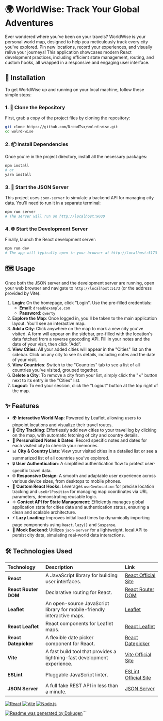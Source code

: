 # 🌍 **WorldWise**: Track Your Global Adventures

Ever wondered where you've been on your travels? WorldWise is your personal world map, designed to help you meticulously track every city you've explored. Pin new locations, record your experiences, and visually relive your journeys! This application showcases modern React development practices, including efficient state management, routing, and custom hooks, all wrapped in a responsive and engaging user interface.

## 🚀 Installation

To get WorldWise up and running on your local machine, follow these simple steps:

### 1. 📂 Clone the Repository

First, grab a copy of the project files by cloning the repository:

```bash
git clone https://github.com/DreadTsx/wolrd-wise.git
cd wolrd-wise
```

### 2. 📦 Install Dependencies

Once you're in the project directory, install all the necessary packages:

```bash
npm install
# or
yarn install
```

### 3. 💾 Start the JSON Server

This project uses `json-server` to simulate a backend API for managing city data. You'll need to run it in a separate terminal:

```bash
npm run server
# The server will run on http://localhost:9000
```

### 4. 🌐 Start the Development Server

Finally, launch the React development server:

```bash
npm run dev
# The app will typically open in your browser at http://localhost:5173 (or similar)
```

## 🗺️ Usage

Once both the JSON server and the development server are running, open your web browser and navigate to `http://localhost:5173` (or the address provided by Vite).

1.  **Login**: On the homepage, click "Login". Use the pre-filled credentials:
    - **Email**: `dread@example.com`
    - **Password**: `qwerty`
2.  **Explore the Map**: Once logged in, you'll be taken to the main application layout. You'll see an interactive map.
3.  **Add a City**: Click anywhere on the map to mark a new city you've visited. A form will appear on the sidebar, pre-filled with the location's data fetched from a reverse geocoding API. Fill in your notes and the date of your visit, then click "Add".
4.  **View Cities**: All your added cities will appear in the "Cities" list on the sidebar. Click on any city to see its details, including notes and the date of your visit.
5.  **View Countries**: Switch to the "Countries" tab to see a list of all countries you've visited, grouped together.
6.  **Delete a City**: To remove a city from your list, simply click the "×" button next to its entry in the "Cities" list.
7.  **Logout**: To end your session, click the "Logout" button at the top right of the map.

## ✨ Features

- 🌍 **Interactive World Map**: Powered by Leaflet, allowing users to pinpoint locations and visualize their travel routes.
- 📍 **City Tracking**: Effortlessly add new cities to your travel log by clicking on the map, with automatic fetching of city and country details.
- 📝 **Personalized Notes & Dates**: Record specific notes and dates for each visited city to cherish your memories.
- 📊 **City & Country Lists**: View your visited cities in a detailed list or see a summarized list of all countries you've explored.
- 🔒 **User Authentication**: A simplified authentication flow to protect user-specific travel data.
- 🌐 **Responsive Design**: A smooth and adaptable user experience across various device sizes, from desktops to mobile phones.
- 🎣 **Custom React Hooks**: Leverages `useGeolocation` for precise location tracking and `useUrlPosition` for managing map coordinates via URL parameters, demonstrating reusable logic.
- ⚛️ **Context API for State Management**: Efficiently manages global application state for cities data and authentication status, ensuring a clean and scalable architecture.
- ⚡ **Lazy Loading**: Improves initial load times by dynamically importing page components using `React.lazy()` and `Suspense`.
- 🔌 **Mock Backend**: Utilizes `json-server` for a lightweight, local API to persist city data, simulating real-world data interactions.

## 🛠️ Technologies Used

| Technology           | Description                                                              | Link                                                   |
| :------------------- | :----------------------------------------------------------------------- | :----------------------------------------------------- |
| **React**            | A JavaScript library for building user interfaces.                       | [React Official Site](https://react.dev/)              |
| **React Router DOM** | Declarative routing for React.                                           | [React Router DOM](https://reactrouter.com/en/main)    |
| **Leaflet**          | An open-source JavaScript library for mobile-friendly interactive maps.  | [Leaflet](https://leafletjs.com/)                      |
| **React Leaflet**    | React components for Leaflet maps.                                       | [React Leaflet](https://react-leaflet.js.org/)         |
| **React Datepicker** | A flexible date picker component for React.                              | [React Datepicker](https://reactdatepicker.com/)       |
| **Vite**             | A fast build tool that provides a lightning-fast development experience. | [Vite Official Site](https://vitejs.dev/)              |
| **ESLint**           | Pluggable JavaScript linter.                                             | [ESLint Official Site](https://eslint.org/)            |
| **JSON Server**      | A full fake REST API in less than a minute.                              | [JSON Server](https://github.com/typicode/json-server) |

[![React](https://img.shields.io/badge/React-61DAFB?style=for-the-badge&logo=react&logoColor=white)](https://react.dev/)
[![Vite](https://img.shields.io/badge/Vite-646CFF?style=for-the-badge&logo=vite&logoColor=white)](https://vitejs.dev/)
[![Node.js](https://img.shields.io/badge/Node.js-339933?style=for-the-badge&logo=node.js&logoColor=white)](https://nodejs.org/en/)

[![Readme was generated by Dokugen](https://img.shields.io/badge/Readme%20was%20generated%20by-Dokugen-brightgreen)](https://www.npmjs.com/package/dokugen)```
